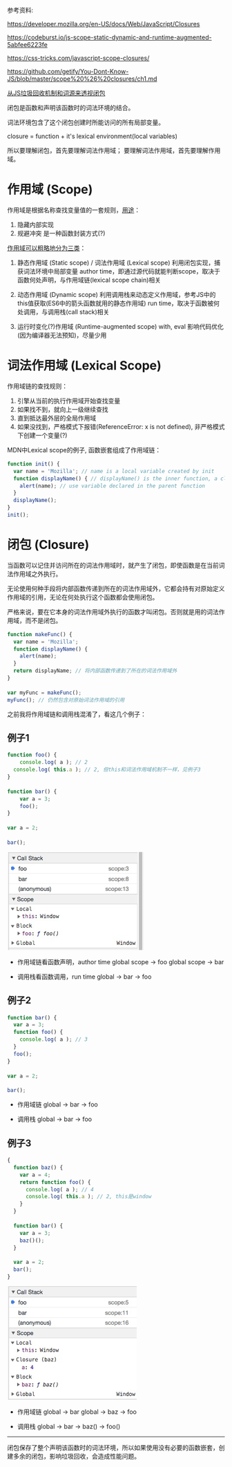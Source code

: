 参考资料:

https://developer.mozilla.org/en-US/docs/Web/JavaScript/Closures

https://codeburst.io/js-scope-static-dynamic-and-runtime-augmented-5abfee6223fe

https://css-tricks.com/javascript-scope-closures/

https://github.com/getify/You-Dont-Know-JS/blob/master/scope%20%26%20closures/ch1.md

[从JS垃圾回收机制和词源来透视闭包](https://mp.weixin.qq.com/s/485GgpEt2c7uS-mY1cbA3w)

闭包是函数和声明该函数时的词法环境的结合。

词法环境包含了这个闭包创建时所能访问的所有局部变量。

closure = function + it's lexical environment(local variables)

所以要理解闭包，首先要理解词法作用域； 要理解词法作用域，首先要理解作用域。

# 作用域 (Scope)

作用域是根据名称查找变量值的一套规则，[用途](https://github.com/getify/You-Dont-Know-JS/blob/master/scope%20%26%20closures/ch1.md)：
1. 隐藏内部实现
2. 规避冲突
是一种函数封装方式(?)

[作用域可以粗略地分为三类](https://codeburst.io/js-scope-static-dynamic-and-runtime-augmented-5abfee6223fe)：
1. 静态作用域 (Static scope) / 词法作用域 (Lexical scope)
利用闭包实现，捕获词法环境中局部变量
author time，即通过源代码就能判断scope，取决于函数何处声明，与作用域链(lexical scope chain)相关

2. 动态作用域 (Dynamic scope)
利用调用栈来动态定义作用域，参考JS中的this值获取(ES6中的箭头函数就用的静态作用域)
run time，取决于函数被何处调用，与调用栈(call stack)相关

3. 运行时变化(?)作用域 (Runtime-augmented scope)
with, eval 影响代码优化(因为编译器无法预知)，尽量少用

# 词法作用域 (Lexical Scope)

作用域链的查找规则：
1. 引擎从当前的执行作用域开始查找变量
2. 如果找不到，就向上一级继续查找
3. 直到抵达最外层的全局作用域
4. 如果没找到，严格模式下报错(ReferenceError: x is not defined), 非严格模式下创建一个变量(?)

MDN中Lexical scope的例子, 函数嵌套组成了作用域链：

```js
function init() {
  var name = 'Mozilla'; // name is a local variable created by init
  function displayName() { // displayName() is the inner function, a closure
    alert(name); // use variable declared in the parent function
  }
  displayName();
}
init();
```

# 闭包 (Closure)

当函数可以记住并访问所在的词法作用域时，就产生了闭包，即使函数是在当前词法作用域之外执行。

无论使用何种手段将内部函数传递到所在的词法作用域外，它都会持有对原始定义作用域的引用，无论在何处执行这个函数都会使用闭包。

严格来说，要在它本身的词法作用域外执行的函数才叫闭包。否则就是用的词法作用域，而不是闭包。

```js
function makeFunc() {
  var name = 'Mozilla';
  function displayName() {
    alert(name);
  }
  return displayName; // 将内部函数传递到了所在的词法作用域外
}

var myFunc = makeFunc();
myFunc(); // 仍然包含对原始词法作用域的引用
```

之前我将作用域链和调用栈混淆了，看这几个例子：

## 例子1

```js
function foo() {
	console.log( a ); // 2
  console.log( this.a ); // 2, 但this和词法作用域机制不一样，见例子3
}

function bar() {
	var a = 3;
	foo();
}

var a = 2;

bar();
```

![scope & call stack](/assets/article_images/2018/scope.jpg)

* 作用域链看函数声明，author time
global scope -> foo
global scope -> bar

* 调用栈看函数调用，run time
global -> bar -> foo


## 例子2

```js
function bar() {
  var a = 3;
  function foo() {
    console.log( a ); // 3
  }
  foo();
}

var a = 2;

bar();
```

* 作用域链
global -> bar -> foo

* 调用栈
global -> bar -> foo

## 例子3

```js
{
  function baz() {
    var a = 4;
    return function foo() {
      console.log( a ); // 4
      console.log( this.a ); // 2, this是window
    }
  }

  function bar() {
    var a = 3;
    baz()();
  }

  var a = 2;
  bar();
}
```

![scope & call stack](/assets/article_images/2018/scope&this.jpg)

* 作用域链
global -> bar
global -> baz -> foo

* 调用栈
global -> bar -> baz() -> foo()

---

闭包保存了整个声明该函数时的词法环境，所以如果使用没有必要的函数嵌套，创建多余的闭包，影响垃圾回收，会造成性能问题。
